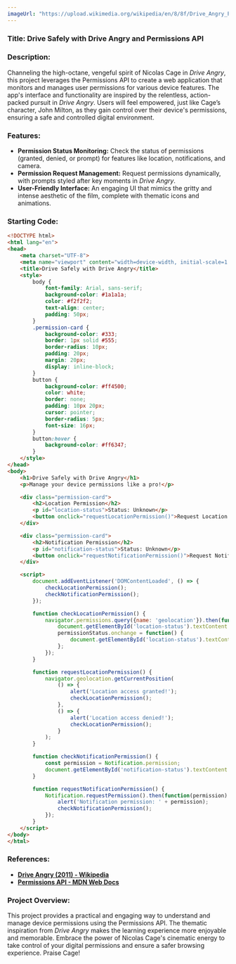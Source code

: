 ```yaml
---
imageUrl: "https://upload.wikimedia.org/wikipedia/en/8/8f/Drive_Angry_Poster.jpg"
---
```

### **Title: Drive Safely with Drive Angry and Permissions API**

### **Description:**
Channeling the high-octane, vengeful spirit of Nicolas Cage in *Drive Angry*, this project leverages the Permissions API to create a web application that monitors and manages user permissions for various device features. The app's interface and functionality are inspired by the relentless, action-packed pursuit in *Drive Angry*. Users will feel empowered, just like Cage’s character, John Milton, as they gain control over their device's permissions, ensuring a safe and controlled digital environment.

### **Features:**
- **Permission Status Monitoring:** Check the status of permissions (granted, denied, or prompt) for features like location, notifications, and camera.
- **Permission Request Management:** Request permissions dynamically, with prompts styled after key moments in *Drive Angry*.
- **User-Friendly Interface:** An engaging UI that mimics the gritty and intense aesthetic of the film, complete with thematic icons and animations.

### **Starting Code:**

```html
<!DOCTYPE html>
<html lang="en">
<head>
    <meta charset="UTF-8">
    <meta name="viewport" content="width=device-width, initial-scale=1.0">
    <title>Drive Safely with Drive Angry</title>
    <style>
        body {
            font-family: Arial, sans-serif;
            background-color: #1a1a1a;
            color: #f2f2f2;
            text-align: center;
            padding: 50px;
        }
        .permission-card {
            background-color: #333;
            border: 1px solid #555;
            border-radius: 10px;
            padding: 20px;
            margin: 20px;
            display: inline-block;
        }
        button {
            background-color: #ff4500;
            color: white;
            border: none;
            padding: 10px 20px;
            cursor: pointer;
            border-radius: 5px;
            font-size: 16px;
        }
        button:hover {
            background-color: #ff6347;
        }
    </style>
</head>
<body>
    <h1>Drive Safely with Drive Angry</h1>
    <p>Manage your device permissions like a pro!</p>

    <div class="permission-card">
        <h2>Location Permission</h2>
        <p id="location-status">Status: Unknown</p>
        <button onclick="requestLocationPermission()">Request Location Permission</button>
    </div>

    <div class="permission-card">
        <h2>Notification Permission</h2>
        <p id="notification-status">Status: Unknown</p>
        <button onclick="requestNotificationPermission()">Request Notification Permission</button>
    </div>

    <script>
        document.addEventListener('DOMContentLoaded', () => {
            checkLocationPermission();
            checkNotificationPermission();
        });

        function checkLocationPermission() {
            navigator.permissions.query({name: 'geolocation'}).then(function(permissionStatus) {
                document.getElementById('location-status').textContent = 'Status: ' + permissionStatus.state;
                permissionStatus.onchange = function() {
                    document.getElementById('location-status').textContent = 'Status: ' + this.state;
                };
            });
        }

        function requestLocationPermission() {
            navigator.geolocation.getCurrentPosition(
                () => {
                    alert('Location access granted!');
                    checkLocationPermission();
                },
                () => {
                    alert('Location access denied!');
                    checkLocationPermission();
                }
            );
        }

        function checkNotificationPermission() {
            const permission = Notification.permission;
            document.getElementById('notification-status').textContent = 'Status: ' + permission;
        }

        function requestNotificationPermission() {
            Notification.requestPermission().then(function(permission) {
                alert('Notification permission: ' + permission);
                checkNotificationPermission();
            });
        }
    </script>
</body>
</html>
```

### **References:**
- **[Drive Angry (2011) - Wikipedia](https://en.wikipedia.org/wiki/Drive_Angry)**
- **[Permissions API - MDN Web Docs](https://developer.mozilla.org/en-US/docs/Web/API/Permissions_API)**

### **Project Overview:**
This project provides a practical and engaging way to understand and manage device permissions using the Permissions API. The thematic inspiration from *Drive Angry* makes the learning experience more enjoyable and memorable. Embrace the power of Nicolas Cage's cinematic energy to take control of your digital permissions and ensure a safer browsing experience. Praise Cage!